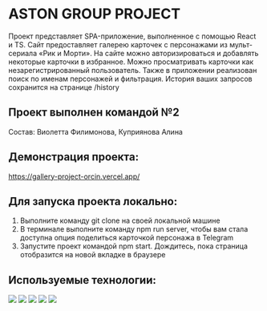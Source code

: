 # ASTON GROUP PROJECT

Проект представляет SPA-приложение, выполненное с помощью React и TS. Сайт предоставляет галерею карточек с персонажами из мульт-сериала «Рик и Морти». На сайте можно авторизироваться и добавлять некоторые карточки в избранное. Можно просматривать карточки как незарегистрированный пользователь. Также в приложении реализован поиск по именам персонажей и фильтрация. История ваших запросов сохранится на странице /history

## Проект выполнен командой №2  
Состав: Виолетта Филимонова, Куприянова Алина

## Демонстрация проекта: 
https://gallery-project-orcin.vercel.app/

## Для запуска проекта локально:
1. Выполните команду git clone на своей локальной машине
2. В терминале выполните команду npm run server, чтобы вам стала доступна опция поделиться карточкой персонажа в Telegram
3. Запустите проект командой npm start. Дождитесь, пока страница отобразится на новой вкладке в браузере

## Используемые технологии:
<img src="https://ziadoua.github.io/m3-Markdown-Badges/badges/TailwindCSS/tailwindcss1.svg"> <img src="https://ziadoua.github.io/m3-Markdown-Badges/badges/React/react1.svg"> <img src="https://ziadoua.github.io/m3-Markdown-Badges/badges/Redux/redux1.svg"> <img src="https://ziadoua.github.io/m3-Markdown-Badges/badges/TypeScript/typescript1.svg"> <img src="https://ziadoua.github.io/m3-Markdown-Badges/badges/Axios/axios1.svg">
